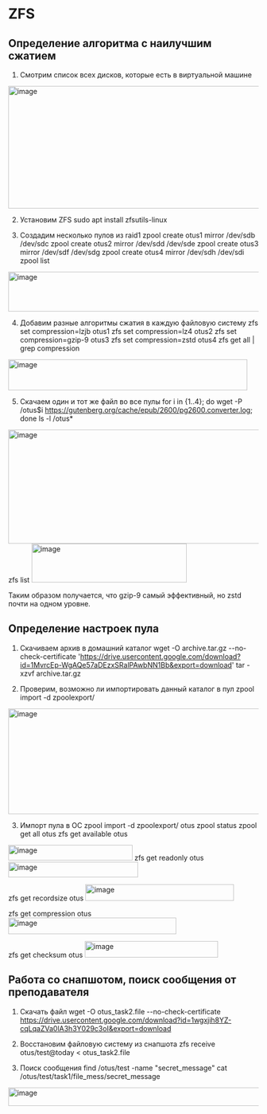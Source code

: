 # ZFS
## Определение алгоритма с наилучшим сжатием

1. Смотрим список всех дисков, которые есть в виртуальной машине
<img width="507" height="246" alt="image" src="https://github.com/user-attachments/assets/63f123dc-18ec-4fd9-bfbd-0423c1c1c4d9" />

2. Установим ZFS
sudo apt install zfsutils-linux

3. Создадим несколько пулов из raid1
zpool create otus1 mirror /dev/sdb /dev/sdc
zpool create otus2 mirror /dev/sdd /dev/sde
zpool create otus3 mirror /dev/sdf /dev/sdg
zpool create otus4 mirror /dev/sdh /dev/sdi
zpool list
<img width="686" height="80" alt="image" src="https://github.com/user-attachments/assets/a5188843-e8fb-4bd9-8864-fae1cd9654f7" />

4. Добавим разные алгоритмы сжатия в каждую файловую систему
zfs set compression=lzjb otus1
zfs set compression=lz4 otus2
zfs set compression=gzip-9 otus3
zfs set compression=zstd otus4
zfs get all | grep compression
<img width="481" height="62" alt="image" src="https://github.com/user-attachments/assets/2bcc89bb-f84b-48cf-8cbd-7bbb2eb13faa" />

5. Скачаем один и тот же файл во все пулы
for i in {1..4}; do wget -P /otus$i https://gutenberg.org/cache/epub/2600/pg2600.converter.log; done
ls -l /otus*
<img width="533" height="229" alt="image" src="https://github.com/user-attachments/assets/bba9d6bc-f309-4a9a-a43b-749543f35c24" />
zfs list
<img width="312" height="78" alt="image" src="https://github.com/user-attachments/assets/121f35ce-364d-4b4d-b16c-c263c7f36fa1" />

Таким образом получается, что gzip-9 самый эффективный, но zstd почти на одном уровне.

## Определение настроек пула

1. Скачиваем архив в домашний каталог
wget -O archive.tar.gz --no-check-certificate 'https://drive.usercontent.google.com/download?id=1MvrcEp-WgAQe57aDEzxSRalPAwbNN1Bb&export=download'
tar -xzvf archive.tar.gz

2. Проверим, возможно ли импортировать данный каталог в пул
zpool import -d zpoolexport/
<img width="645" height="212" alt="image" src="https://github.com/user-attachments/assets/207fcb11-0801-4b48-8caa-21542c650434" />

3. Импорт пула в ОС
zpool import -d zpoolexport/ otus
zpool status
zpool get all otus
zfs get available otus
<img width="250" height="31" alt="image" src="https://github.com/user-attachments/assets/8657780d-22df-452c-a90e-e05a57b3d8b4" />
zfs get readonly otus
<img width="261" height="31" alt="image" src="https://github.com/user-attachments/assets/480b976d-7b98-4bcd-b503-8f0a676b593f" />

zfs get recordsize otus
<img width="299" height="33" alt="image" src="https://github.com/user-attachments/assets/4e80ce32-c6a9-4c25-b766-3566c05c932e" />

zfs get compression otus
<img width="338" height="33" alt="image" src="https://github.com/user-attachments/assets/7c0b921a-e50b-4551-b1d3-cf17989d6728" />

zfs get checksum otus
<img width="268" height="33" alt="image" src="https://github.com/user-attachments/assets/d530d00d-9b09-458b-b511-c5397fdff3d4" />

## Работа со снапшотом, поиск сообщения от преподавателя

1. Скачать файл
wget -O otus_task2.file --no-check-certificate https://drive.usercontent.google.com/download?id=1wgxjih8YZ-cqLqaZVa0lA3h3Y029c3oI&export=download

2. Восстановим файловую систему из снапшота
zfs receive otus/test@today < otus_task2.file

3. Поиск сообщения
find /otus/test -name "secret_message"
cat /otus/test/task1/file_mess/secret_message
<img width="521" height="37" alt="image" src="https://github.com/user-attachments/assets/a499ec3f-48df-4899-92ad-57a00256c90f" />

